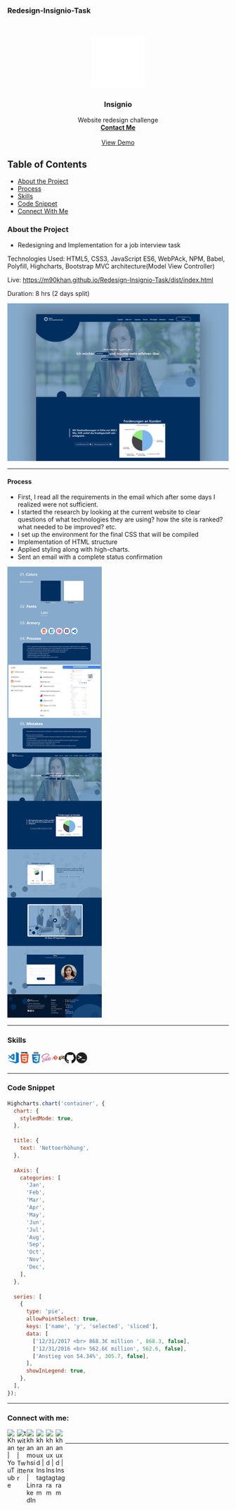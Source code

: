 ### Redesign-Insignio-Task

<br />
<p align="center">
  <a href="https://m90khan.github.io/Redesign-Insignio-Task/dist/index.html">
    <img src="dist/img/logo-t2.png" alt="Logo" width="120" height="120">
  </a>

  <h3 align="center">Insignio   </h3>

  <p align="center"> Website redesign challenge
<br />
    <a href="m90khan@gmail.com"><strong>Contact Me</strong></a>
    <br />
    <br />
    <a href="https://m90khan.github.io/Redesign-Insignio-Task/dist/index.html">View Demo</a>
    
   </p>
</p>

## Table of Contents

- [About the Project](#about-the-project)
- [Process](#process)
- [Skills](#skills)
- [Code Snippet](#code)
- [Connect With Me](#Contact)

### About the Project

- Redesigning and Implementation for a job interview task

Technologies Used: HTML5, CSS3, JavaScript ES6, WebPAck, NPM, Babel, Polyfill, Highcharts, Bootstrap
MVC architecture(Model View Controller)

Live: https://m90khan.github.io/Redesign-Insignio-Task/dist/index.html

Duration: 8 hrs (2 days split)

<img src="dist/img/Insignio-Cover.jpg">

---

#### Process

- First, I read all the requirements in the email which after some days I realized were not sufficient.
- I started the research by looking at the current website to clear questions of what technologies they are using? how the site is ranked? what needed to be improved? etc.
- I set up the environment for the final CSS that will be compiled
- Implementation of HTML structure
- Applied styling along with high-charts.
- Sent an email with a complete status confirmation

<img src="dist/img/Insignio.jpg">

---

### Skills

[<img align="left" alt="Visual Studio Code" width="26px" src="https://raw.githubusercontent.com/github/explore/80688e429a7d4ef2fca1e82350fe8e3517d3494d/topics/visual-studio-code/visual-studio-code.png" />][youtube]
[<img align="left" alt="HTML5" width="26px" src="https://raw.githubusercontent.com/github/explore/80688e429a7d4ef2fca1e82350fe8e3517d3494d/topics/html/html.png" />][youtube]
[<img align="left" alt="CSS3" width="26px" src="https://raw.githubusercontent.com/github/explore/80688e429a7d4ef2fca1e82350fe8e3517d3494d/topics/css/css.png" />][youtube]
[<img align="left" alt="Sass" width="26px" src="https://raw.githubusercontent.com/github/explore/80688e429a7d4ef2fca1e82350fe8e3517d3494d/topics/sass/sass.png" />][youtube]
[<img align="left" alt="Git" width="26px" src="https://raw.githubusercontent.com/github/explore/80688e429a7d4ef2fca1e82350fe8e3517d3494d/topics/git/git.png" />][youtube]
[<img align="left" alt="GitHub" width="26px" src="https://raw.githubusercontent.com/github/explore/78df643247d429f6cc873026c0622819ad797942/topics/github/github.png" />][youtube]
[<img align="left" alt="Terminal" width="26px" src="https://raw.githubusercontent.com/github/explore/80688e429a7d4ef2fca1e82350fe8e3517d3494d/topics/terminal/terminal.png" />][youtube]
<br />
<br />

---

### Code Snippet

```javascript
Highcharts.chart('container', {
  chart: {
    styledMode: true,
  },

  title: {
    text: 'Nettoerhöhung',
  },

  xAxis: {
    categories: [
      'Jan',
      'Feb',
      'Mar',
      'Apr',
      'May',
      'Jun',
      'Jul',
      'Aug',
      'Sep',
      'Oct',
      'Nov',
      'Dec',
    ],
  },

  series: [
    {
      type: 'pie',
      allowPointSelect: true,
      keys: ['name', 'y', 'selected', 'sliced'],
      data: [
        ['12/31/2017 <br> 868.3€ million ', 868.3, false],
        ['12/31/2016 <br> 562.6€ million', 562.6, false],
        ['Anstieg von 54.34%', 305.7, false],
      ],
      showInLegend: true,
    },
  ],
});
```

---

### Connect with me:

[<img align="left" alt="Khan | YouTube" width="22px" src="https://cdn.jsdelivr.net/npm/simple-icons@v3/icons/youtube.svg" />][youtube]

[<img align="left" alt="twitter | Twitter" width="22px" src="https://cdn.jsdelivr.net/npm/simple-icons@v3/icons/twitter.svg" />][twitter]
[<img align="left" alt="khanmohsinx | LinkedIn" width="22px" src="https://cdn.jsdelivr.net/npm/simple-icons@v3/icons/linkedin.svg" />][linkedin]
[<img align="left" alt="khanuxd | Instagram" width="22px" src="https://cdn.jsdelivr.net/npm/simple-icons@v3/icons/instagram.svg" />][instagram]
[<img align="left" alt="khanuxd | Instagram" width="22px" src="https://cdn.jsdelivr.net/npm/simple-icons@3.13.0/icons/behance.svg" />][behance]
[<img align="left" alt="khanuxd | Instagram" width="22px" src="https://cdn.jsdelivr.net/npm/simple-icons@3.13.0/icons/dribbble.svg" />][dribble]
<br />

---

[youtube]: https://www.youtube.com/channel/UC96rVfdTKsjZpREnH6CaCOw
[twitter]: https://twitter.com/m90khan
[linkedin]: https://www.linkedin.com/in/uxdkhan
[instagram]: https://www.instagram.com/uxd.khan/
[behance]: https://www.behance.net/Khan_Mohsin
[dribble]: https://dribbble.com/uxdkhan
